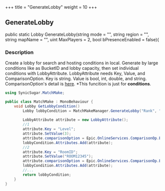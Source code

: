 +++
title = "GenerateLobby"
weight = 10
+++
## GenerateLobby
public static Lobby GenerateLobby(string mode = "", string region = "",
                                            string mapName = "", uint MaxPlayers = 2,
                                            bool bPresenceEnabled = false){

### Description
Create a lobby for search and hosting conditions in local. Generate by large conditions like as BucketID and lobby capacity, then set individual conditions with LobbyAttribute.
LobbyAttribute needs Key, Value, and ComparisonOption. Key is string. Value is bool, int, double, and string. ComparisonOption's detail is [here](https://dev.epicgames.com/docs/en-US/game-services/lobbies#comparison-operators).
*This funcition is just for **conditions**.

```cs
using SynicSugar.MatchMake;

public class MatchMake : MonoBehaviour {
    void Lobby GetLobbyCondition()
        Lobby lobbyCondition = MatchMakeManager.GenerateLobby("Rank", "ASIA");
        
        LobbyAttribute attribute = new LobbyAttribute();
        //1
        attribute.Key = "Level";
        attribute.SetValue(3);
        attribute.comparisonOption = Epic.OnlineServices.ComparisonOp.Equal;
        lobbyCondition.Attributes.Add(attribute);
        //2
        attribute.Key = "RoomID";
        attribute.SetValue("ROOM12345");
        attribute.comparisonOption = Epic.OnlineServices.ComparisonOp.Equal;
        lobbyCondition.Attributes.Add(attribute);
        //...
        return lobbyCondition;
    }
}
```